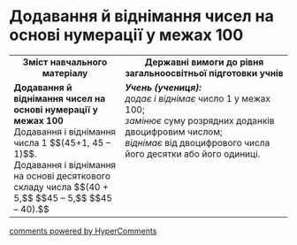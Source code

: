 <div id="hypercomments_widget" class="js-hypercomments-widget invisible"></div>

# Додавання й віднімання чисел на основі нумерації у межах 100
<table>
  <tr>
    <td width="40%" align="center"><b>Зміст навчального матеріалу<b></td>
    <td width="60%" align="center"><b>Державні вимоги до рівня загальноосвітньої підготовки учнів</b></td>
  </tr>
  <tr>
    <td width="40%" style="vertical-align:top !important;"><b>Додавання й віднімання чисел на основі нумерації у межах 100</b><br>
Додавання і віднімання числа 1 $$(45+1, 45 – 1)$$.<br>
Додавання і віднімання на основі десяткового складу числа $$(40 + 5,$$ $$45 – 5,$$ $$45 – 40).$$<br></td>
    <td width="60%" style="vertical-align:top !important;"><i><b>Учень (учениця):</b></i><br>
<i>додає і віднімає</i> число 1 у межах 100; <br>
<i>замінює</i> суму розрядних доданків двоцифровим числом; <br>
<i>віднімає</i> від двоцифрового числа його десятки або його одиниці.<br></td>
  </tr>
</table>

<div class="js-hypercomments-container">
    <a href="http://hypercomments.com" class="hc-link" title="comments widget">comments powered by HyperComments</a>
</div>